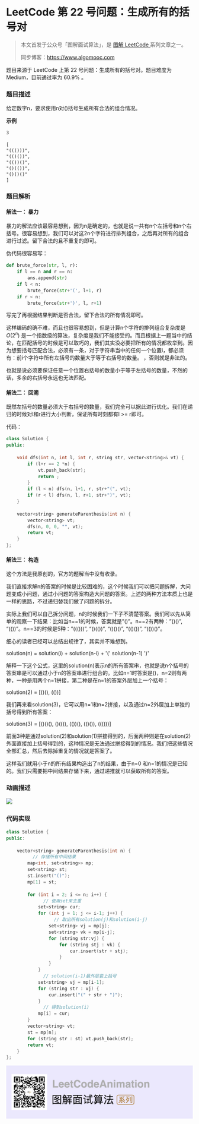 # LeetCode 第 22 号问题：生成所有的括号对

> 本文首发于公众号「图解面试算法」，是 [图解 LeetCode ](<https://github.com/MisterBooo/LeetCodeAnimation>) 系列文章之一。
>
> 同步博客：https://www.algomooc.com

题目来源于 LeetCode 上第 22 号问题：生成所有的括号对。题目难度为 Medium，目前通过率为 60.9% 。

### 题目描述

给定数字n，要求使用n对()括号生成所有合法的组合情况。

**示例**

```
3

[
"((()))",
"(()())",
"(())()",
"()(())", 
"()()()"
]
```

### 题目解析

#### 解法一： 暴力

暴力的解法应该最容易想到，因为n是确定的，也就是说一共有n个左括号和n个右括号。很容易想到，我们可以对这2n个字符进行排列组合，之后再对所有的组合进行过滤。留下合法的且不重复的即可。

伪代码很容易写：

```python
def brute_force(str, l, r):
    if l == n and r == n:
        ans.append(str)
    if l < n:
        brute_force(str+'(', l+1, r)
    if r < n:
        brute_force(str+')', l, r+1)
```

写完了再根据结果判断是否合法，留下合法的所有情况即可。

这样编码的确不难，而且也很容易想到，但是计算n个字符的排列组合复杂度是 $O(2^n)$ 是一个指数级的算法，复杂度是我们不能接受的。而且根据上一题当中的结论，在匹配括号的时候是可以取巧的，我们其实没必要把所有的情况都枚举到。因为想要括号匹配合法，必须有一条，对于字符串当中的任何一个位置i，都必须有：前i个字符中所有左括号的数量大于等于右括号的数量。
，否则就是非法的。

也就是说必须要保证任意一个位置右括号的数量小于等于左括号的数量，不然的话，多余的右括号永远也无法匹配。

#### 解法二： 回溯

既然左括号的数量必须大于右括号的数量，我们完全可以据此进行优化。我们在递归的时候对l和r进行大小判断，保证所有时刻都有l >= r即可。

代码：

```C++
class Solution {
public:

    void dfs(int n, int l, int r, string str, vector<string>& vt) {
        if (l+r == 2 *n) {
            vt.push_back(str);
            return ;
        }
        if (l < n) dfs(n, l+1, r, str+"(", vt);
        if (r < l) dfs(n, l, r+1, str+")", vt);
    }

    vector<string> generateParenthesis(int n) {
        vector<string> vt;
        dfs(n, 0, 0, "", vt);
        return vt;
    }
};
```

#### 解法三： 构造

这个方法是我原创的，官方的题解当中没有收录。

我们直接求解n的答案的时候是比较困难的，这个时候我们可以把问题拆解，大问题变成小问题，通过小问题的答案构造大问题的答案。上述的两种方法本质上也是一样的思路，不过递归替我们做了问题的拆分。

实际上我们可以自己拆分问题，n的时候我们一下子不清楚答案。我们可以先从简单的观察一下结果：比如当n==1的时候，答案就是”()”。n==2有两种：”()()”, “(())”。n==3的时候是5种：”((()))”, “()(())”, “()()()”, “(()())”, “(())()”。

细心的读者已经可以总结出规律了，其实并不难想到。

solution(n) = solution(i) + solution(n-i) + '(' solution(n-1) ')'

解释一下这个公式，这里的solution(n)表示n的所有答案串，也就是说n个括号的答案串是可以通过小于n的答案串进行组合的。比如n=1时答案是()，n=2则有两种，一种是用两个n=1拼接，第二种是在n=1的答案外层加上一个括号：

solution(2) = [()(), (())]

我们再来看solution(3)，它可以用n=1和n=2拼接，以及通过n=2外层加上单独的括号得到所有答案：

solution(3) = [()()(), ()(()), (())(), (()()), ((()))]

前面3种是通过solution(2)和solution(1)拼接得到的，后面两种则是在solution(2)外面直接加上括号得到的，这种情况是无法通过拼接得到的情况。我们把这些情况全部汇总，然后去除掉重复的情况就是答案了。

这样我们就用小于n的所有结果构造出了n的结果，由于n=0 和n=1的情况是已知的。我们只需要把中间结果存储下来，通过递推就可以获取所有的答案。

### 动画描述

![](../Animation/0022-Generate_Parentheses.gif)

### 代码实现

```C++
class Solution {
public:

    vector<string> generateParenthesis(int n) {
          // 存储所有中间结果
        map<int, set<string>> mp;
        set<string> st;
        st.insert("()");
        mp[1] = st;

        for (int i = 2; i <= n; i++) {
              // 使用set来去重
            set<string> cur;
            for (int j = 1; j <= i-1; j++) {
                  // 取出所有solution(j)和solution(i-j)
                set<string> vj = mp[j];
                set<string> vk = mp[i-j];
                for (string str:vj) {
                    for (string stj : vk) {
                        cur.insert(str + stj);
                    }
                }
            }
              // solution(i-1)最外层套上括号
            set<string> vj = mp[i-1];
            for (string str : vj) {
                cur.insert("(" + str + ")");
            }
              // 得到solution(i)
            mp[i] = cur;
        }
        vector<string> vt;
        st = mp[n];
        for (string str : st) vt.push_back(str);
        return vt;
    }
};
```

![](../../Pictures/qrcode.jpg)